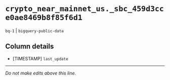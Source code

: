 # `crypto_near_mainnet_us._sbc_459d3cce0ae8469b8f85f6d1`
`bq-1` | `bigquery-public-data`

## Column details
* [TIMESTAMP] `last_update`

-------------------------------------------------------------------------------
*Do not make edits above this line.*
